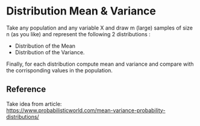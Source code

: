 <h1>Distribution Mean & Variance</h1>
Take any population and any variable X  and draw m (large) samples of size n (as you like) and represent the following 2 distributions : <br>
<ul>
<li>Distribution of the Mean
<li>Distribution of the Variance.
</ul>
Finally, for each distribution compute mean and variance and compare with the corrisponding values in the population.
<h2>Reference</h2>
Take idea from article:<br>
<a href="url">https://www.probabilisticworld.com/mean-variance-probability-distributions/</a>
